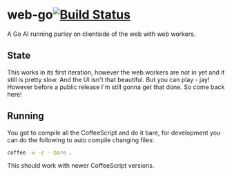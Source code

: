 web-go[![Build Status](https://travis-ci.org/PragTob/web-go.png?branch=master)](https://travis-ci.org/PragTob/web-go)
======

A Go AI running purley on clientside of the web with web workers.

## State
This works in its first iteration, however the web workers are not in yet and it still is pretty slow. And the UI isn't that beautiful. But you can play - jay!
However before a public release I'm still gonna get that done. So come back here!

## Running
You got to compile all the CoffeeScript and do it bare, for development you can do the following to auto compile changing files:

```bash
coffee -w -c --bare .
```

This should work with newer CoffeeScript versions.
